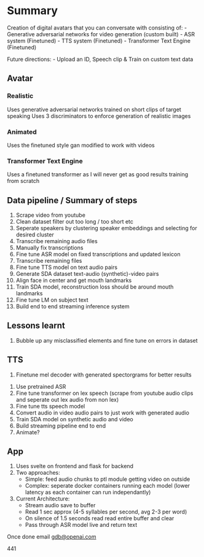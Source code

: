 # Summary
Creation of digital avatars that you can conversate with consisting of:
    - Generative adversarial networks for video generation (custom built)
    - ASR system (Finetuned)
    - TTS system (Finetuned)
    - Transformer Text Engine (Finetuned)

Future directions:
    - Upload an ID, Speech clip & Train on custom text data

## Avatar
### Realistic
Uses generative adversarial networks trained on short clips of target speaking
Uses 3 discriminators to enforce generation of realistic images

### Animated
Uses the finetuned style gan modified to work with videos

### Transformer Text Engine 
Uses a finetuned transformer as I will never get as good results training from scratch

## Data pipeline / Summary of steps
1. Scrape video from youtube 
2. Clean dataset filter out too long / too short etc
3. Seperate speakers by clustering speaker embeddings and selecting for desired cluster
4. Transcribe remaining audio files
5. Manually fix transcriptions
6. Fine tune ASR model on fixed transcriptions and updated lexicon
7. Transcribe remaining files
8. Fine tune TTS model on text audio pairs
9. Generate SDA dataset text-audio (synthetic)-video pairs
10. Align face in center and get mouth landmarks
10. Train SDA model, reconstruction loss should be around mouth landmarks 
11. Fine tune LM on subject text
12. Build end to end streaming inference system

## Lessons learnt
1. Bubble up any misclassified elements and fine tune on errors in dataset

## TTS
1. Finetune mel decoder with generated spectorgrams for better results

<!-- Goal Get working pipeline ASAP -->
1. Use pretrained ASR
2. Fine tune transformer on lex speech (scrape from youtube audio clips and seperate out lex audio from non lex)
3. Fine tune tts speech model
4. Convert audio in video audio pairs to just work with generated audio
5. Train SDA model on synthetic audio and video
6. Build streaming pipeline end to end
7. Animate?

## App
1. Uses svelte on frontend and flask for backend
2. Two approaches:  
    - Simple: feed audio chunks to ptl module getting video on outside
    - Complex: seperate docker containers running each model (lower latency as each container can run independantly)
3. Current Architecture:
    - Stream audio save to buffer
    - Read 1 sec approx (4-5 syllables per second, avg 2-3 per word)
    - On silence of 1.5 seconds read read entire buffer and clear
    - Pass through ASR model live and return text

<!-- Add Tensorboard to SDA -->

Once done email gdb@openai.com 


441